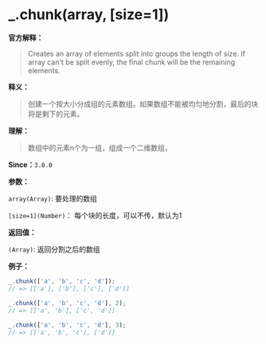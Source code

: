 # _.chunk(array, [size=1])

**官方解释：**

> Creates an array of elements split into groups the length of size. If array can't be split evenly, the final chunk will be the remaining elements.

**释义：**

> 创建一个按大小分成组的元素数组。如果数组不能被均匀地分割，最后的块将是剩下的元素。

**理解：**

> 数组中的元素n个为一组，组成一个二维数组，

**Since：**`3.0.0`

**参数：**

`array(Array)`: 要处理的数组

`[size=1](Number)`： 每个块的长度，可以不传，默认为1

**返回值：**

`(Array)`: 返回分割之后的数组

**例子：**

```javascript
_.chunk(['a', 'b', 'c', 'd']);
// => [['a'], ['b'], ['c'], ['d']]

_.chunk(['a', 'b', 'c', 'd'], 2);
// => [['a', 'b'], ['c', 'd']]
 
_.chunk(['a', 'b', 'c', 'd'], 3);
// => [['a', 'b', 'c'], ['d']]
```